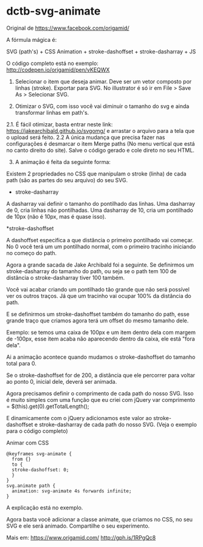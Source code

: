 # dctb-svg-animate

Original de https://www.facebook.com/origamid/

A fórmula mágica é:

SVG (path's) + CSS Animation + stroke-dashoffset + stroke-dasharray + JS

O código completo está no exemplo: http://codepen.io/origamid/pen/vKEQWX


1. Selecionar o item que deseja animar. Deve ser um vetor composto por linhas (stroke). Exportar para SVG. No illustrator é só ir em File > Save As > Selecionar SVG.

2. Otimizar o SVG, com isso você vai diminuir o tamanho do svg e ainda transformar linhas em path's.

2.1. É fácil otimizar, basta entrar neste link: https://jakearchibald.github.io/svgomg/ e arrastar o arquivo para a tela que o upload será feito.
2.2 A única mudança que precisa fazer nas configurações é desmarcar o item Merge paths (No menu vertical que está no canto direito do site). Salve o código gerado e cole direto no seu HTML.

3. A animação é feita da seguinte forma:

Existem 2 propriedades no CSS que manipulam o stroke (linha) de cada path (são as partes do seu arquivo) do seu SVG.

* stroke-dasharray

A dasharray vai definir o tamanho do pontilhado das linhas. Uma dasharray de 0, cria linhas não pontilhadas. Uma dasharray de 10, cria um pontilhado de 10px (não é 10px, mas é quase isso).

*stroke-dashoffset

A dashoffset especifica a que distância o primeiro pontilhado vai começar. No 0 você terá um um pontilhado normal, com o primeiro tracinho iniciando no começo do path.

Agora a grande sacada de Jake Archibald foi a seguinte. Se definirmos um stroke-dasharray do tamanho do path, ou seja se o path tem 100 de distância o stroke-dasharray tiver 100 também.

Você vai acabar criando um pontilhado tão grande que não será possível ver os outros traços. Já que um tracinho vai ocupar 100% da distância do path.

E se definirmos um stroke-dashoffset também do tamanho do path, esse grande traço que criamos agora terá um offset do mesmo tamanho dele.

Exemplo: se temos uma caixa de 100px e um item dentro dela com margem de -100px, esse item acaba não aparecendo dentro da caixa, ele está "fora dela".

Ai a animação acontece quando mudamos o stroke-dashoffset do tamanho total para 0.

Se o stroke-dashoffset for de 200, a distância que ele percorrer para voltar ao ponto 0, inicial dele, deverá ser animada.

Agora precisamos definir o comprimento de cada path do nosso SVG. Isso é muito simples com uma função que eu criei com jQuery
var comprimento = $(this).get(0).getTotalLength();

E dinamicamente com o jQuery adicionamos este valor ao stroke-dashoffset e stroke-dasharray de cada path do nosso SVG. (Veja o exemplo para o código completo)

Animar com CSS

```
@keyframes svg-animate {
  from {}
  to {
  stroke-dashoffset: 0;
  }
}
svg.animate path {
  animation: svg-animate 4s forwards infinite;
}
```
A explicação está no exemplo.

Agora basta você adicionar a classe animate, que criamos no CSS, no seu SVG e ele será animado.
Compartilhe o seu experimento.

Mais em: https://www.origamid.com/
http://gph.is/1RPgQc8
